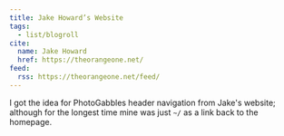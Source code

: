 ```yaml
---
title: Jake Howard’s Website
tags:
  - list/blogroll
cite:
  name: Jake Howard
  href: https://theorangeone.net/
feed:
  rss: https://theorangeone.net/feed/
---
```


I got the idea for PhotoGabbles header navigation from Jake's website; although for the longest time mine was just `~/` as a link back to the homepage.